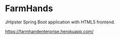 # FarmHands
JHipster Spring Boot application with HTML5 frontend.

https://farmhandenterprise.herokuapp.com/


